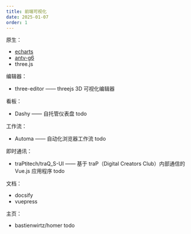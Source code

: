 ```yaml
---
title: 前端可视化
date: 2025-01-07
order: 1
---
```


原生：

- [echarts](./dev-js-echarts/README.md)
- [antv-g6](./antv-g6.md)
- three.js

编辑器：

- three-editor —— threejs 3D 可视化编辑器

看板：

- Dashy —— 自托管仪表盘 todo

工作流：

- Automa —— 自动化浏览器工作流 todo

即时通讯：

- traPtitech/traQ_S-UI —— 基于 traP（Digital Creators Club）内部通信的 Vue.js 应用程序 todo

文档：

- docsify
- vuepress

主页：

- bastienwirtz/homer todo
